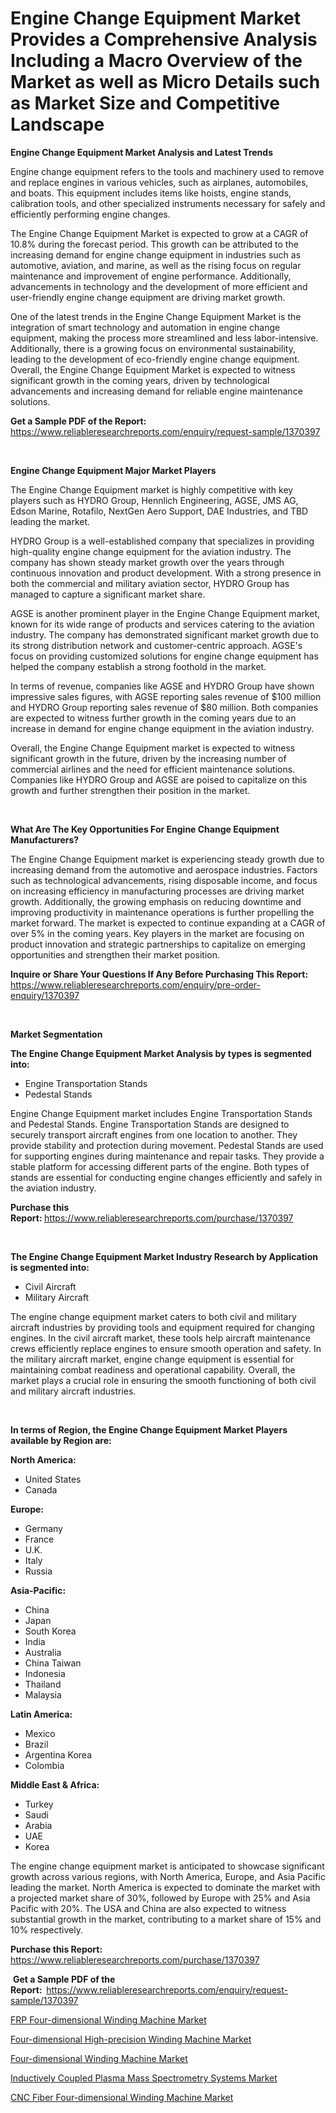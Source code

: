 <p><h1>Engine Change Equipment Market Provides a Comprehensive Analysis Including a Macro Overview of the Market as well as Micro Details such as Market Size and Competitive Landscape</h1></p><p><strong>Engine Change Equipment Market Analysis and Latest Trends</strong></p>
<p><p>Engine change equipment refers to the tools and machinery used to remove and replace engines in various vehicles, such as airplanes, automobiles, and boats. This equipment includes items like hoists, engine stands, calibration tools, and other specialized instruments necessary for safely and efficiently performing engine changes.</p><p>The Engine Change Equipment Market is expected to grow at a CAGR of 10.8% during the forecast period. This growth can be attributed to the increasing demand for engine change equipment in industries such as automotive, aviation, and marine, as well as the rising focus on regular maintenance and improvement of engine performance. Additionally, advancements in technology and the development of more efficient and user-friendly engine change equipment are driving market growth.</p><p>One of the latest trends in the Engine Change Equipment Market is the integration of smart technology and automation in engine change equipment, making the process more streamlined and less labor-intensive. Additionally, there is a growing focus on environmental sustainability, leading to the development of eco-friendly engine change equipment. Overall, the Engine Change Equipment Market is expected to witness significant growth in the coming years, driven by technological advancements and increasing demand for reliable engine maintenance solutions.</p></p>
<p><strong>Get a Sample PDF of the Report:&nbsp;</strong> <a href="https://www.reliableresearchreports.com/enquiry/request-sample/1370397">https://www.reliableresearchreports.com/enquiry/request-sample/1370397</a></p>
<p>&nbsp;</p>
<p><strong>Engine Change Equipment Major Market Players</strong></p>
<p><p>The Engine Change Equipment market is highly competitive with key players such as HYDRO Group, Hennlich Engineering, AGSE, JMS AG, Edson Marine, Rotafilo, NextGen Aero Support, DAE Industries, and TBD leading the market. </p><p>HYDRO Group is a well-established company that specializes in providing high-quality engine change equipment for the aviation industry. The company has shown steady market growth over the years through continuous innovation and product development. With a strong presence in both the commercial and military aviation sector, HYDRO Group has managed to capture a significant market share.</p><p>AGSE is another prominent player in the Engine Change Equipment market, known for its wide range of products and services catering to the aviation industry. The company has demonstrated significant market growth due to its strong distribution network and customer-centric approach. AGSE's focus on providing customized solutions for engine change equipment has helped the company establish a strong foothold in the market.</p><p>In terms of revenue, companies like AGSE and HYDRO Group have shown impressive sales figures, with AGSE reporting sales revenue of $100 million and HYDRO Group reporting sales revenue of $80 million. Both companies are expected to witness further growth in the coming years due to an increase in demand for engine change equipment in the aviation industry.</p><p>Overall, the Engine Change Equipment market is expected to witness significant growth in the future, driven by the increasing number of commercial airlines and the need for efficient maintenance solutions. Companies like HYDRO Group and AGSE are poised to capitalize on this growth and further strengthen their position in the market.</p></p>
<p>&nbsp;</p>
<p><strong>What Are The Key Opportunities For Engine Change Equipment Manufacturers?</strong></p>
<p><p>The Engine Change Equipment market is experiencing steady growth due to increasing demand from the automotive and aerospace industries. Factors such as technological advancements, rising disposable income, and focus on increasing efficiency in manufacturing processes are driving market growth. Additionally, the growing emphasis on reducing downtime and improving productivity in maintenance operations is further propelling the market forward. The market is expected to continue expanding at a CAGR of over 5% in the coming years. Key players in the market are focusing on product innovation and strategic partnerships to capitalize on emerging opportunities and strengthen their market position.</p></p>
<p><strong>Inquire or Share Your Questions If Any Before Purchasing This Report:</strong> <a href="https://www.reliableresearchreports.com/enquiry/pre-order-enquiry/1370397">https://www.reliableresearchreports.com/enquiry/pre-order-enquiry/1370397</a></p>
<p>&nbsp;</p>
<p><strong>Market Segmentation</strong></p>
<p><strong>The Engine Change Equipment Market Analysis by types is segmented into:</strong></p>
<p><ul><li>Engine Transportation Stands</li><li>Pedestal Stands</li></ul></p>
<p><p>Engine Change Equipment market includes Engine Transportation Stands and Pedestal Stands. Engine Transportation Stands are designed to securely transport aircraft engines from one location to another. They provide stability and protection during movement. Pedestal Stands are used for supporting engines during maintenance and repair tasks. They provide a stable platform for accessing different parts of the engine. Both types of stands are essential for conducting engine changes efficiently and safely in the aviation industry.</p></p>
<p><strong>Purchase this Report:&nbsp;</strong><a href="https://www.reliableresearchreports.com/purchase/1370397">https://www.reliableresearchreports.com/purchase/1370397</a></p>
<p>&nbsp;</p>
<p><strong>The Engine Change Equipment Market Industry Research by Application is segmented into:</strong></p>
<p><ul><li>Civil Aircraft</li><li>Military Aircraft</li></ul></p>
<p><p>The engine change equipment market caters to both civil and military aircraft industries by providing tools and equipment required for changing engines. In the civil aircraft market, these tools help aircraft maintenance crews efficiently replace engines to ensure smooth operation and safety. In the military aircraft market, engine change equipment is essential for maintaining combat readiness and operational capability. Overall, the market plays a crucial role in ensuring the smooth functioning of both civil and military aircraft industries.</p></p>
<p>&nbsp;</p>
<p><strong>In terms of Region, the Engine Change Equipment Market Players available by Region are:</strong></p>
<p>
    <p> <strong> North America: </strong>
        <ul>
            <li>United States</li>
            <li>Canada</li>
        </ul>
        </p> 
    <p> <strong> Europe: </strong>
        <ul>
            <li>Germany</li>
            <li>France</li>
            <li>U.K.</li>
            <li>Italy</li>
            <li>Russia</li>
        </ul>
        </p> 
    <p> <strong> Asia-Pacific: </strong>
        <ul>
            <li>China</li>
            <li>Japan</li>
            <li>South Korea</li>
            <li>India</li>
            <li>Australia</li>
            <li>China Taiwan</li>
            <li>Indonesia</li>
            <li>Thailand</li>
            <li>Malaysia</li>
        </ul>
        </p> 
    <p> <strong> Latin America: </strong>
        <ul>
            <li>Mexico</li>
            <li>Brazil</li>
            <li>Argentina Korea</li>
            <li>Colombia</li>
        </ul>
        </p> 
    <p> <strong> Middle East & Africa: </strong>
        <ul>
            <li>Turkey</li>
            <li>Saudi</li>
            <li>Arabia</li>
            <li>UAE</li>
            <li>Korea</li>
        </ul>
    </p>
    </p>
<p><p>The engine change equipment market is anticipated to showcase significant growth across various regions, with North America, Europe, and Asia Pacific leading the market. North America is expected to dominate the market with a projected market share of 30%, followed by Europe with 25% and Asia Pacific with 20%. The USA and China are also expected to witness substantial growth in the market, contributing to a market share of 15% and 10% respectively.</p></p>
<p><strong>Purchase this Report: </strong><a href="https://www.reliableresearchreports.com/purchase/1370397">https://www.reliableresearchreports.com/purchase/1370397</a></p>
<p>&nbsp;<strong>Get a Sample PDF of the Report:&nbsp;&nbsp;</strong><a href="https://www.reliableresearchreports.com/enquiry/request-sample/1370397">https://www.reliableresearchreports.com/enquiry/request-sample/1370397</a></p>
<p><strong></strong></p>
<p><p><a href="https://medium.com/@leatharohan/frp-four-dimensional-winding-machine-market-insights-into-market-cagr-market-trends-and-growth-c672af11663b">FRP Four-dimensional Winding Machine Market</a></p><p><a href="https://medium.com/@leatharohan/four-dimensional-high-precision-winding-machine-nbsp-market-focuses-on-market-share-size-and-1eb65ca2fd9d">Four-dimensional High-precision Winding Machine Market</a></p><p><a href="https://medium.com/@philliphicks76g/four-dimensional-winding-machine-market-the-key-to-successful-business-strategy-forecast-till-2031-f02f89866744">Four-dimensional Winding Machine Market</a></p><p><a href="https://medium.com/@leatharohan/inductively-coupled-plasma-mass-spectrometry-systems-market-size-and-market-trends-complete-a8958cf91b3d">Inductively Coupled Plasma Mass Spectrometry Systems Market</a></p><p><a href="https://medium.com/@leatharohan/cnc-fiber-four-dimensional-winding-machine-market-furnishes-information-on-market-share-market-04a7df02289f">CNC Fiber Four-dimensional Winding Machine Market</a></p></p>